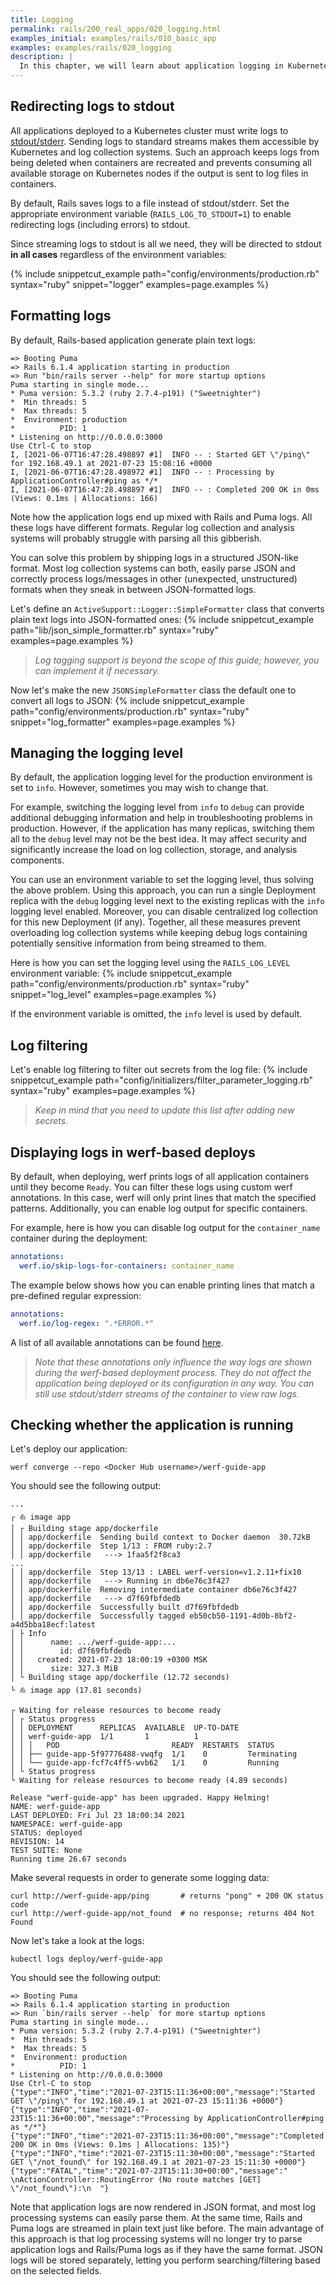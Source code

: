 ```yaml
---
title: Logging
permalink: rails/200_real_apps/020_logging.html
examples_initial: examples/rails/010_basic_app
examples: examples/rails/020_logging
description: |
  In this chapter, we will learn about application logging in Kubernetes and implement it. Additionally, we will introduce a structured logging format to make it ready for parsing by log collection and analysis systems.
---
```


## Redirecting logs to stdout

All applications deployed to a Kubernetes cluster must write logs to [stdout/stderr](https://en.wikipedia.org/wiki/Standard_streams). Sending logs to standard streams makes them accessible by Kubernetes and log collection systems. Such an approach keeps logs from being deleted when containers are recreated and prevents consuming all available storage on Kubernetes nodes if the output is sent to log files in containers.

By default, Rails saves logs to a file instead of stdout/stderr. Set the appropriate environment variable (`RAILS_LOG_TO_STDOUT=1`) to enable redirecting logs (including errors) to stdout.

Since streaming logs to stdout is all we need, they will be directed to stdout **in all cases** regardless of the environment variables:

{% include snippetcut_example path="config/environments/production.rb" syntax="ruby" snippet="logger" examples=page.examples %}

## Formatting logs

By default, Rails-based application generate plain text logs:
```shell
=> Booting Puma
=> Rails 6.1.4 application starting in production
=> Run "bin/rails server --help" for more startup options
Puma starting in single mode...
* Puma version: 5.3.2 (ruby 2.7.4-p191) ("Sweetnighter")
*  Min threads: 5
*  Max threads: 5
*  Environment: production
*          PID: 1
* Listening on http://0.0.0.0:3000
Use Ctrl-C to stop
I, [2021-06-07T16:47:28.498897 #1]  INFO -- : Started GET \"/ping\" for 192.168.49.1 at 2021-07-23 15:08:16 +0000
I, [2021-06-07T16:47:28.498972 #1]  INFO -- : Processing by ApplicationController#ping as */*
I, [2021-06-07T16:47:28.498897 #1]  INFO -- : Completed 200 OK in 0ms (Views: 0.1ms | Allocations: 166)
```

Note how the application logs end up mixed with Rails and Puma logs. All these logs have different formats. Regular log collection and analysis systems will probably struggle with parsing all this gibberish.

You can solve this problem by shipping logs in a structured JSON-like format. Most log collection systems can both, easily parse JSON and correctly process logs/messages in other (unexpected, unstructured) formats when they sneak in between JSON-formatted logs.

Let's define an `ActiveSupport::Logger::SimpleFormatter` class that converts plain text logs into JSON-formatted ones:
{% include snippetcut_example path="lib/json_simple_formatter.rb" syntax="ruby" examples=page.examples %}

> _Log tagging support is beyond the scope of this guide; however, you can implement it if necessary._

Now let's make the new `JSONSimpleFormatter` class the default one to convert all logs to JSON: 
{% include snippetcut_example path="config/environments/production.rb" syntax="ruby" snippet="log_formatter" examples=page.examples %}

## Managing the logging level

By default, the application logging level for the production environment is set to `info`. However, sometimes you may wish to change that.

For example, switching the logging level from `info` to `debug` can provide additional debugging information and help in troubleshooting problems in production. However, if the application has many replicas, switching them all to the `debug` level may not be the best idea. It may affect security and significantly increase the load on log collection, storage, and analysis components.

You can use an environment variable to set the logging level, thus solving the above problem. Using this approach, you can run a single Deployment replica with the `debug` logging level next to the existing replicas with the `info` logging level enabled. Moreover, you can disable centralized log collection for this new Deployment (if any). Together, all these measures prevent overloading log collection systems while keeping debug logs containing potentially sensitive information from being streamed to them.

Here is how you can set the logging level using the `RAILS_LOG_LEVEL` environment variable:
{% include snippetcut_example path="config/environments/production.rb" syntax="ruby" snippet="log_level" examples=page.examples %}

If the environment variable is omitted, the `info` level is used by default.

## Log filtering

Let's enable log filtering to filter out secrets from the log file:
{% include snippetcut_example path="config/initializers/filter_parameter_logging.rb" syntax="ruby" examples=page.examples %}

> _Keep in mind that you need to update this list after adding new secrets._

## Displaying logs in werf-based deploys

By default, when deploying, werf prints logs of all application containers until they become `Ready`. 
You can filter these logs using custom werf annotations. In this case, werf will only print lines that match the specified patterns.
Additionally, you can enable log output for specific containers.

For example, here is how you can disable log output for the `container_name` container during the deployment:
```yaml
annotations:
  werf.io/skip-logs-for-containers: container_name
```

The example below shows how you can enable printing lines that match a pre-defined regular expression:
```yaml
annotations:
  werf.io/log-regex: ".*ERROR.*"
```

A list of all available annotations can be found [here](https://werf.io/documentation/v1.2/reference/deploy_annotations.html).

> _Note that these annotations only influence the way logs are shown during the werf-based deployment process. They do not affect the application being deployed or its configuration in any way. You can still use stdout/stderr streams of the container to view raw logs._

## Checking whether the application is running

Let's deploy our application:
```shell
werf converge --repo <Docker Hub username>/werf-guide-app
```

You should see the following output:
```shell
...
┌ ⛵ image app
│ ┌ Building stage app/dockerfile
│ │ app/dockerfile  Sending build context to Docker daemon  30.72kB
│ │ app/dockerfile  Step 1/13 : FROM ruby:2.7
│ │ app/dockerfile   ---> 1faa5f2f8ca3
...
│ │ app/dockerfile  Step 13/13 : LABEL werf-version=v1.2.11+fix10
│ │ app/dockerfile   ---> Running in db6e76c3f427
│ │ app/dockerfile  Removing intermediate container db6e76c3f427
│ │ app/dockerfile   ---> d7f69fbfdedb
│ │ app/dockerfile  Successfully built d7f69fbfdedb
│ │ app/dockerfile  Successfully tagged eb50cb50-1191-4d0b-8bf2-a4d5bba18ecf:latest
│ ├ Info
│ │      name: .../werf-guide-app:...
│ │        id: d7f69fbfdedb
│ │   created: 2021-07-23 18:00:19 +0300 MSK
│ │      size: 327.3 MiB
│ └ Building stage app/dockerfile (12.72 seconds)
└ ⛵ image app (17.81 seconds)

┌ Waiting for release resources to become ready
│ ┌ Status progress
│ │ DEPLOYMENT      REPLICAS  AVAILABLE  UP-TO-DATE
│ │ werf-guide-app  1/1       1          1
│ │ │   POD                         READY  RESTARTS  STATUS
│ │ ├── guide-app-5f97776488-vwqfg  1/1    0         Terminating
│ │ └── guide-app-fcf7c4ff5-wvb62   1/1    0         Running
│ └ Status progress
└ Waiting for release resources to become ready (4.89 seconds)

Release "werf-guide-app" has been upgraded. Happy Helming!
NAME: werf-guide-app
LAST DEPLOYED: Fri Jul 23 18:00:34 2021
NAMESPACE: werf-guide-app
STATUS: deployed
REVISION: 14
TEST SUITE: None
Running time 26.67 seconds
```

Make several requests in order to generate some logging data:
```shell
curl http://werf-guide-app/ping       # returns "pong" + 200 OK status code
curl http://werf-guide-app/not_found  # no response; returns 404 Not Found
```

Now let's take a look at the logs:
```shell
kubectl logs deploy/werf-guide-app
```

You should see the following output:
```shell
=> Booting Puma
=> Rails 6.1.4 application starting in production
=> Run `bin/rails server --help` for more startup options
Puma starting in single mode...
* Puma version: 5.3.2 (ruby 2.7.4-p191) ("Sweetnighter")
*  Min threads: 5
*  Max threads: 5
*  Environment: production
*          PID: 1
* Listening on http://0.0.0.0:3000
Use Ctrl-C to stop
{"type":"INFO","time":"2021-07-23T15:11:36+00:00","message":"Started GET \"/ping\" for 192.168.49.1 at 2021-07-23 15:11:36 +0000"}
{"type":"INFO","time":"2021-07-23T15:11:36+00:00","message":"Processing by ApplicationController#ping as */*"}
{"type":"INFO","time":"2021-07-23T15:11:36+00:00","message":"Completed 200 OK in 0ms (Views: 0.1ms | Allocations: 135)"}
{"type":"INFO","time":"2021-07-23T15:11:30+00:00","message":"Started GET \"/not_found\" for 192.168.49.1 at 2021-07-23 15:11:30 +0000"}
{"type":"FATAL","time":"2021-07-23T15:11:30+00:00","message":"  \nActionController::RoutingError (No route matches [GET] \"/not_found\"):\n  "}
```

Note that application logs are now rendered in JSON format, and most log processing systems can easily parse them. At the same time, Rails and Puma logs are streamed in plain text just like before. The main advantage of this approach is that log processing systems will no longer try to parse application logs and Rails/Puma logs as if they have the same format. JSON logs will be stored separately, letting you perform searching/filtering based on the selected fields.
